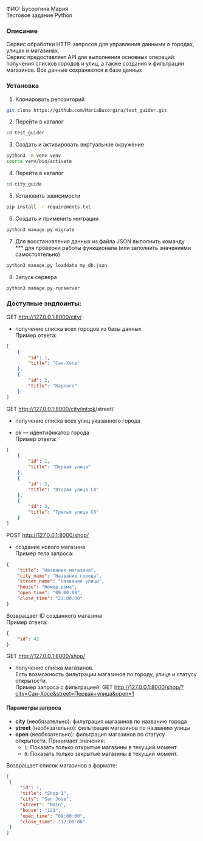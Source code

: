 ФИО: Бусоргина Мария  
Тестовое задание Python


### Описание
Сервис обработки HTTP-запросов для управления данными о городах, улицах и магазинах.  
Сервис предоставляет API для выполнения основных операций: получения списков городов и улиц, а также создания и фильтрации магазинов. Все данные сохраняются в базе данных


### Установка
1. Клонировать репозиторий 
```bash
git clone https://github.com/MariaBusorgina/test_guider.git
```
2. Перейти в каталог
```bash
cd test_guider
```
3. Создать и активировать виртуальное окружение 
```bash
python3 -m venv venv
source venv/bin/activate
```
4. Перейти в каталог
```bash
cd city_guide
```
5. Установить зависимости
```bash
pip install -r requirements.txt
```
6. Создать и применить миграции
```bash
python3 manage.py migrate
```
7. Для восстановления данных из файла JSON выполнить команду  
*** для проверки работы функционала (или заполнить значениями самостоятельно)
```bash
python3 manage.py loaddata my_db.json
```
8. Запуск сервера
```bash
python3 manage.py runserver
```

### Доступные эндпоинты:

GET http://127.0.0.1:8000/city/
- получение списка всех городов из базы данных  
Пример ответа:  
```json
[
    {
        "id": 1,
        "title": "Сан-Хосе"
    },
    {
        "id": 2,
        "title": "Картаго"
    }
]
```

GET http://127.0.0.1:8000/city/<int:pk>/street/
- получение списка всех улиц указанного города
* pk — идентификатор города  
Пример ответа:  
```json
[
    {
        "id": 1,
        "title": "Первая улица"
    },
    {
        "id": 2,
        "title": "Вторая улица СХ"
    },
    {
        "id": 3,
        "title": "Третья улица СХ"
    }
]
```

POST http://127.0.0.1:8000/shop/
- создание нового магазина  
Пример тела запроса:
```json
{
    "title": "Название магазина",
    "city_name": "Название города",
    "street_name": "Название улицы",
    "house": "Номер дома",
    "open_time": "09:00:00",
    "close_time": "21:00:00"
}
```
Возвращает ID созданного магазина  
Пример ответа:
```json
{
    "id": 42  
}
```

GET http://127.0.0.1:8000/shop/
- получение списка магазинов.  
Есть возможность фильтрации магазинов по городу, улице и статусу открытости.  
Пример запроса с фильтрацией: GET http://127.0.0.1:8000/shop/?city=Сан-Хосе&street=Первая+улица&open=1

#### Параметры запроса

- **city** (необязательно): фильтрация магазинов по названию города
- **street** (необязательно): фильтрация магазинов по названию улицы
- **open** (необязательно): фильтрация магазинов по статусу открытости. Принимает значения:
  - `1`: Показать только открытые магазины в текущий момент.
  - `0`: Показать только закрытые магазины в текущий момент.

Возвращает список магазинов в формате:
```json
[
 {
     "id": 1,
     "title": "Shop 1",
     "city": "San Jose",
     "street": "Main",
     "house": "123",
     "open_time": "09:00:00",
     "close_time": "17:00:00"
 }
]
```

